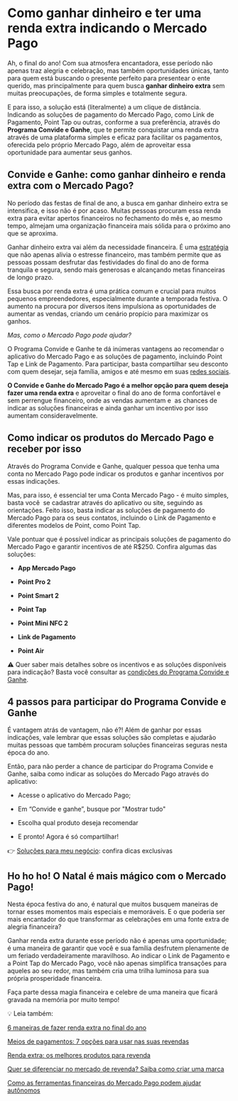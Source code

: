 # Como ganhar dinheiro e ter uma renda extra indicando o Mercado Pago

Ah, o final do ano! Com sua atmosfera encantadora, esse período não apenas traz alegria e celebração, mas também oportunidades únicas, tanto para quem está buscando o presente perfeito para presentear o ente querido, mas principalmente para quem busca **ganhar dinheiro extra** sem muitas preocupações, de forma simples e totalmente segura.

E para isso, a solução está (literalmente) a um clique de distância. Indicando as soluções de pagamento do Mercado Pago, como Link de Pagamento, Point Tap ou outras, conforme a sua preferência, através do **Programa Convide e Ganhe**, que te permite conquistar uma renda extra através de uma plataforma simples e eficaz para facilitar os pagamentos, oferecida pelo próprio Mercado Pago, além de aproveitar essa oportunidade para aumentar seus ganhos.

## Convide e Ganhe: como ganhar dinheiro e renda extra com o Mercado Pago?

No período das festas de final de ano, a busca em ganhar dinheiro extra se intensifica, e isso não é por acaso. Muitas pessoas procuram essa renda extra para evitar apertos financeiros no fechamento do mês e, ao mesmo tempo, almejam uma organização financeira mais sólida para o próximo ano que se aproxima.

Ganhar dinheiro extra vai além da necessidade financeira. É uma [estratégia](https://meubolso.mercadopago.com.br/estrategia-de-precificacao-para-revendedores) que não apenas alivia o estresse financeiro, mas também permite que as pessoas possam desfrutar das festividades do final do ano de forma tranquila e segura, sendo mais generosas e alcançando metas financeiras de longo prazo.

Essa busca por renda extra é uma prática comum e crucial para muitos pequenos empreendedores, especialmente durante a temporada festiva. O aumento na procura por diversos itens impulsiona as oportunidades de aumentar as vendas, criando um cenário propício para maximizar os ganhos.

*Mas, como o Mercado Pago pode ajudar?*

O Programa Convide e Ganhe te dá inúmeras vantagens ao recomendar o aplicativo do Mercado Pago e as soluções de pagamento, incluindo Point Tap e Link de Pagamento. Para participar, basta compartilhar seu desconto com quem desejar, seja família, amigos e até mesmo em suas [redes sociais](https://meubolso.mercadopago.com.br/como-fazer-renda-extra-pelas-redes-sociais).

**O Convide e Ganhe do Mercado Pago é a melhor opção para quem deseja fazer uma renda extra** e aproveitar o final do ano de forma confortável e sem perrengue financeiro, onde as vendas aumentam e  as chances de indicar as soluções financeiras e ainda ganhar um incentivo por isso aumentam consideravelmente.

## 

## Como indicar os produtos do Mercado Pago e receber por isso

Através do Programa Convide e Ganhe, qualquer pessoa que tenha uma conta no Mercado Pago pode indicar os produtos e ganhar incentivos por essas indicações.

Mas, para isso, é essencial ter uma Conta Mercado Pago - é muito simples, basta você  se cadastrar através do aplicativo ou site, seguindo as orientações. Feito isso, basta indicar as soluções de pagamento do Mercado Pago para os seus contatos, incluindo o Link de Pagamento e diferentes modelos de Point, como Point Tap.

Vale pontuar que é possível indicar as principais soluções de pagamento do Mercado Pago e garantir incentivos de até R$250. Confira algumas das soluções:

- **App Mercado Pago**

- **Point Pro 2**

- **Point Smart 2**

- **Point Tap**

- **Point Mini NFC 2**

- **Link de Pagamento**

- **Point Air**

⚠️ Quer saber mais detalhes sobre os incentivos e as soluções disponíveis para indicação? Basta você consultar as [condições do Programa Convide e Ganhe](https://www.mercadopago.com.br/mp/convide-e-ganhe/devices/143).

## 4 passos para participar do Programa Convide e Ganhe

É vantagem atrás de vantagem, não é?! Além de ganhar por essas indicações, vale lembrar que essas soluções são completas e ajudarão muitas pessoas que também procuram soluções financeiras seguras nesta época do ano.

Então, para não perder a chance de participar do Programa Convide e Ganhe, saiba como indicar as soluções do Mercado Pago através do aplicativo:

- Acesse o aplicativo do Mercado Pago;

- Em “Convide e ganhe”, busque por "Mostrar tudo"

- Escolha qual produto deseja recomendar

- E pronto! Agora é só compartilhar! 

👉 [Soluções para meu negócio](https://meubolso.mercadopago.com.br/microcredito-gestao-financeira-seu-negocio): confira dicas exclusivas

## Ho ho ho! O Natal é mais mágico com o Mercado Pago!

Nesta época festiva do ano, é natural que muitos busquem maneiras de tornar esses momentos mais especiais e memoráveis. E o que poderia ser mais encantador do que transformar as celebrações em uma fonte extra de alegria financeira?

Ganhar renda extra durante esse período não é apenas uma oportunidade; é uma maneira de garantir que você e sua família desfrutem plenamente de um feriado verdadeiramente maravilhoso. Ao indicar o Link de Pagamento e a Point Tap do Mercado Pago, você não apenas simplifica transações para aqueles ao seu redor, mas também cria uma trilha luminosa para sua própria prosperidade financeira.

Faça parte dessa magia financeira e celebre de uma maneira que ficará gravada na memória por muito tempo!

💡 Leia também:

[6 maneiras de fazer renda extra no final do ano](https://meubolso.mercadopago.com.br/empreenda-no-fim-do-ano-com-renda-extra)

[Meios de pagamentos: 7 opções para usar nas suas revendas](https://meubolso.mercadopago.com.br/meios-de-pagamentos)

[Renda extra: os melhores produtos para revenda](https://meubolso.mercadopago.com.br/renda-extra-os-melhores-produtos-para-revenda)

[Quer se diferenciar no mercado de revenda? Saiba como criar uma marca](https://meubolso.mercadopago.com.br/como-criar-uma-marca-revenda)

[Como as ferramentas financeiras do Mercado Pago podem ajudar autônomos](https://meubolso.mercadopago.com.br/ferramentas-financeiras-mercado-pago-autonomos)